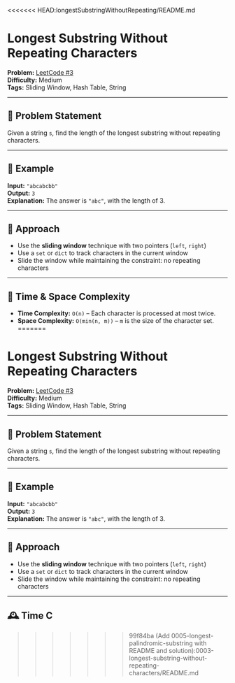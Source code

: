 <<<<<<< HEAD:longestSubstringWithoutRepeating/README.md
# Longest Substring Without Repeating Characters

**Problem:** [LeetCode #3](https://leetcode.com/problems/longest-substring-without-repeating-characters/)  
**Difficulty:** Medium  
**Tags:** Sliding Window, Hash Table, String

---

## 🧠 Problem Statement

Given a string `s`, find the length of the longest substring without repeating characters.

---

## 🧪 Example

**Input:** `"abcabcbb"`  
**Output:** `3`  
**Explanation:** The answer is `"abc"`, with the length of 3.

---

## 🚀 Approach

- Use the **sliding window** technique with two pointers (`left`, `right`)
- Use a `set` or `dict` to track characters in the current window
- Slide the window while maintaining the constraint: no repeating characters

---

## 🧮 Time & Space Complexity

- **Time Complexity:** `O(n)` – Each character is processed at most twice.
- **Space Complexity:** `O(min(n, m))` – `m` is the size of the character set.
=======
# Longest Substring Without Repeating Characters

**Problem:** [LeetCode #3](https://leetcode.com/problems/longest-substring-without-repeating-characters/)  
**Difficulty:** Medium  
**Tags:** Sliding Window, Hash Table, String

---

## 🧠 Problem Statement

Given a string `s`, find the length of the longest substring without repeating characters.

---

## 🧪 Example

**Input:** `"abcabcbb"`  
**Output:** `3`  
**Explanation:** The answer is `"abc"`, with the length of 3.

---

## 🚀 Approach

- Use the **sliding window** technique with two pointers (`left`, `right`)
- Use a `set` or `dict` to track characters in the current window
- Slide the window while maintaining the constraint: no repeating characters

---

## 🕰️ Time C
>>>>>>> 99f84ba (Add 0005-longest-palindromic-substring with README and solution):0003-longest-substring-without-repeating-characters/README.md
